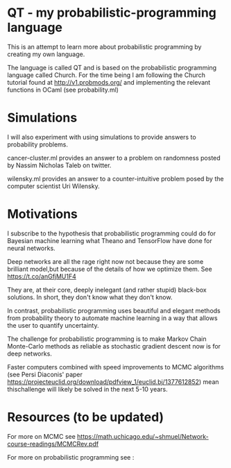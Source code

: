# QT - my probabilistic-programming language

This is an attempt to learn more about probabilistic programming by creating my
own language.

The language is called QT and is based on the probabilistic programming language
called Church. For the time being I am following the Church tutorial found at http://v1.probmods.org/ and implementing the relevant functions in OCaml (see probability.ml)

# Simulations
I will also experiment with using simulations to provide answers to probability problems.

cancer-cluster.ml provides an answer to a problem on randomness posted by Nassim Nicholas Taleb on twitter.

wilensky.ml provides an answer to a counter-intuitive problem posed by the computer scientist Uri Wilensky.

# Motivations
I subscribe to the hypothesis that probabilistic programming could do for Bayesian machine learning what Theano and TensorFlow have done for neural networks.

Deep networks are all the rage right now not because they are some brilliant model,but because of the details of how we optimize them. See https://t.co/anGfjMU1F4

They are, at their core, deeply inelegant (and rather stupid) black-box solutions. In short, they don't know what they don't know.

In contrast, probabilistic programming uses beautiful and elegant methods from probability theory to automate machine learning in a way that allows the user to quantify uncertainty.

The challenge for probabilistic programming is to make Markov Chain Monte-Carlo methods as reliable as stochastic gradient descent now is for deep networks.

Faster computers combined with speed improvements to MCMC algorithms (see Persi Diaconis' paper https://projecteuclid.org/download/pdfview_1/euclid.bj/1377612852) mean thischallenge will likely be solved in the next 5-10 years.

# Resources (to be updated)
For more on MCMC see https://math.uchicago.edu/~shmuel/Network-course-readings/MCMCRev.pdf

For more on probabilistic programming see :